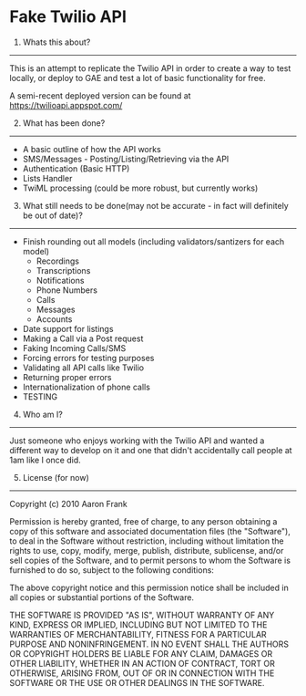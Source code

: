 Fake Twilio API
===============

1. Whats this about?
--------------------

This is an attempt to replicate the Twilio API in order to create a way to test locally, or deploy to GAE and test a lot of basic functionality for free.

A semi-recent deployed version can be found at <a href="https://twilioapi.appspot.com/">https://twilioapi.appspot.com/</a>

2. What has been done?
----------------------
- A basic outline of how the API works
- SMS/Messages - Posting/Listing/Retrieving via the API
- Authentication (Basic HTTP)
- Lists Handler
- TwiML processing (could be more robust, but currently works)

3. What still needs to be done(may not be accurate - in fact will definitely be out of date)?
-------------------------------
* Finish rounding out all models (including validators/santizers for each model)
	* Recordings
	* Transcriptions
	* Notifications
	* Phone Numbers
	* Calls
	* Messages
	* Accounts
* Date support for listings
* Making a Call via a Post request
* Faking Incoming Calls/SMS
* Forcing errors for testing purposes
* Validating all API calls like Twilio
* Returning proper errors
* Internationalization of phone calls
* TESTING

4. Who am I?
------------
Just someone who enjoys working with the Twilio API and wanted a different way to develop on it and one that didn't accidentally call people at 1am like I once did.

5. License (for now)
-----------
Copyright (c) 2010 Aaron Frank

Permission is hereby granted, free of charge, to any person obtaining a copy of this software and associated documentation files (the "Software"), to deal in the Software without restriction, including without limitation the rights to use, copy, modify, merge, publish, distribute, sublicense, and/or sell copies of the Software, and to permit persons to whom the Software is furnished to do so, subject to the following conditions:

The above copyright notice and this permission notice shall be included in all copies or substantial portions of the Software.

THE SOFTWARE IS PROVIDED "AS IS", WITHOUT WARRANTY OF ANY KIND, EXPRESS OR IMPLIED, INCLUDING BUT NOT LIMITED TO THE WARRANTIES OF MERCHANTABILITY, FITNESS FOR A PARTICULAR PURPOSE AND NONINFRINGEMENT. IN NO EVENT SHALL THE AUTHORS OR COPYRIGHT HOLDERS BE LIABLE FOR ANY CLAIM, DAMAGES OR OTHER LIABILITY, WHETHER IN AN ACTION OF CONTRACT, TORT OR OTHERWISE, ARISING FROM, OUT OF OR IN CONNECTION WITH THE SOFTWARE OR THE USE OR OTHER DEALINGS IN THE SOFTWARE.